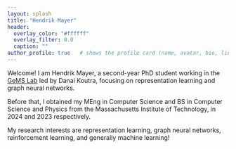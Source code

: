 ```yaml
---
layout: splash
title: "Hendrik Mayer"
header:
  overlay_color: "#ffffff"
  overlay_filter: 0.0
  caption: ""
author_profile: true   # shows the profile card (name, avatar, bio, links)
---
```


Welcome! I am Hendrik Mayer, a second-year PhD student working in the [GeMS Lab](https://gemslab.github.io/) led by Danai Koutra, focusing on representation learning and graph neural networks.

Before that, I obtained my MEng in Computer Science and BS in Computer Science and Physics from the Massachusetts Institute of Technology, in 2024 and 2023 respectively.

My research interests are representation learning, graph neural networks, reinforcement learning, and generally machine learning!
